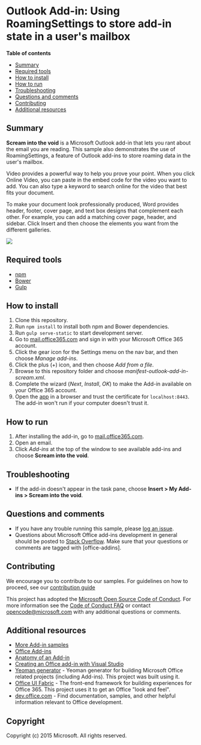 
# Outlook Add-in: Using RoamingSettings to store add-in state in a user's mailbox

**Table of contents**

*   [Summary](#summary)
*   [Required tools](#prereq)
*   [How to install](#install)
*   [How to run](#run)
*   [Troubleshooting](#troubleshooting)
*   [Questions and comments](#questions)
*   [Contributing](#contribute)
*   [Additional resources](#additional-resources)

## <a name="user-content-summary" id="user-content-summary" aria-hidden="true"></a>Summary

**Scream into the void** is a Microsoft Outlook add-in that lets you rant about the email you are reading. This sample also demonstrates the use of RoamingSettings, a feature of Outlook add-ins to store roaming data in the user's mailbox.

Video provides a powerful way to help you prove your point. When you click Online Video, you can paste in the embed code for the video you want to add. You can also type a keyword to search online for the video that best fits your document.

To make your document look professionally produced, Word provides header, footer, cover page, and text box designs that complement each other. For example, you can add a matching cover page, header, and sidebar. Click Insert and then choose the elements you want from the different galleries.

[![](../../../../../../../readme-images/animated_screenshot.gif)](/readme-images/animated_screenshot.gif)

## <a name="user-content-prereq" id="user-content-required-tools" aria-hidden="true"></a>Required tools

*   [npm](https://www.npmjs.com/)
*   [Bower](http://bower.io/)
*   [Gulp](http://gulpjs.com/)

## <a name="user-content-install" id="user-content-how-to-install" aria-hidden="true"></a>How to install

1.  Clone this repository.
2.  Run `npm install` to install both npm and Bower dependencies.
3.  Run `gulp serve-static` to start development server.
4.  Go to [mail.office365.com](http://mail.office365.com) and sign in with your Microsoft Office 365 account.
5.  Click the gear icon for the Settings menu on the nav bar, and then choose _Manage add-ins_.
6.  Click the plus (+) icon, and then choose _Add from a file_.
7.  Browse to this repository folder and choose _manifest-outlook-add-in-scream.xml_.
8.  Complete the wizard (_Next_, _Install_, _OK_) to make the Add-in available on your Office 365 account.
9.  Open the [app](https://localhost:8443/appread/index.html) in a browser and trust the certificate for `localhost:8443`. The add-in won't run if your computer doesn't trust it.

## <a name="user-content-run" id="user-content-how-to-run" aria-hidden="true"></a>How to run

1.  After installing the add-in, go to [mail.office365.com](http://mail.office365.com).
2.  Open an email.
3.  Click _Add-ins_ at the top of the window to see available add-ins and choose **Scream into the void**.

## <a name="user-content-troubleshooting" id="user-content-troubleshooting" aria-hidden="true"></a>Troubleshooting

*   If the add-in doesn't appear in the task pane, choose **Insert > My Add-ins > Scream into the void**.

## <a name="user-content-questions" id="user-content-questions-and-comments" aria-hidden="true"></a>Questions and comments

*   If you have any trouble running this sample, please [log an issue](https://github.com/OfficeDev/Outlook-Add-in-Scream/issues).
*   Questions about Microsoft Office add-ins development in general should be posted to [Stack Overflow](http://stackoverflow.com/questions/tagged/office-addins). Make sure that your questions or comments are tagged with [office-addins].

## <a name="user-content-contribute" id="user-content-contributing" aria-hidden="true"></a>Contributing

We encourage you to contribute to our samples. For guidelines on how to proceed, see our [contribution guide](Contributing.md)

This project has adopted the [Microsoft Open Source Code of Conduct](https://opensource.microsoft.com/codeofconduct/). For more information see the [Code of Conduct FAQ](https://opensource.microsoft.com/codeofconduct/faq/) or contact [opencode@microsoft.com](mailto:opencode@microsoft.com) with any additional questions or comments.

## <a name="user-content-additional-resources" id="user-content-additional-resources" aria-hidden="true"></a>Additional resources

*   [More Add-in samples](https://github.com/OfficeDev?utf8=%E2%9C%93&query=-Add-in)
*   [Office Add-ins](http://msdn.microsoft.com/library/office/jj220060.aspx)
*   [Anatomy of an Add-in](https://msdn.microsoft.com/library/office/jj220082.aspx#StartBuildingApps_AnatomyofApp)
*   [Creating an Office add-in with Visual Studio](https://msdn.microsoft.com/library/office/fp179827.aspx#Tools_CreatingWithVS)
*   [Yeoman generator](https://github.com/OfficeDev/generator-office) - Yeoman generator for building Microsoft Office related projects (including Add-ins). This project was built using it.
*   [Office UI Fabric](https://dev.office.com/fabric) - The front-end framework for building experiences for Office 365\. This project uses it to get an Office "look and feel".
*   [dev.office.com](https://dev.office.com) - Find documentation, samples, and other helpful information relevant to Office development.

## Copyright

Copyright (c) 2015 Microsoft. All rights reserved.

